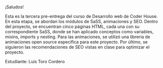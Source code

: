 ¡Saludos!

Esta es la tercera pre-entrega del curso de Desarrollo web de Coder House. En esta etapa, se abordan los módulos de SaSS, animaciones y SEO. Dentro del proyecto, se encuentran cinco páginas HTML, cada una con su correspondiente SaSS, donde se han aplicado conceptos como variables, mixins, imports y nesting. Para las animaciones, se utilizó una librería de animaciones open source específica para este proyecto. Por último, se siguieron las recomendaciones de SEO vistas en clase para optimizar el proyecto.

Estudiante: Luis Toro Cordero